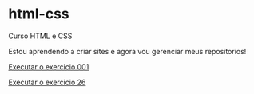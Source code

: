 # html-css
 Curso HTML e CSS

Estou aprendendo a criar sites e agora vou gerenciar meus repositorios!

<a href ="https://ruanbsa.github.io/html-css/exercicios/ex001/index.html">Executar o exercicio 001</a>

<a href ="https://ruanbsa.github.io/html-css/exercicios/ex026/mq005/index.html">Executar o exercicio 26</a>
